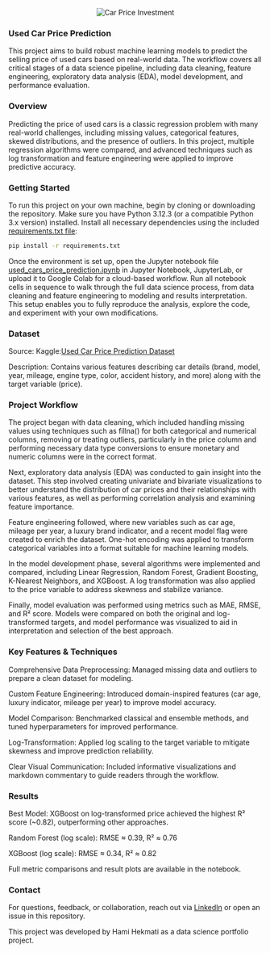 <p align="center">
  <img src="https://img.freepik.com/premium-vector/price-car-investment-isolated-concept-vector-flat-cartoon-graphic-design-illustration_133260-10335.jpg" alt="Car Price Investment">
</p>


### Used Car Price Prediction

This project aims to build robust machine learning models to predict the selling price of used cars based on real-world data. The workflow covers all critical stages of a data science pipeline, including data cleaning, feature engineering, exploratory data analysis (EDA), model development, and performance evaluation.

### Overview

Predicting the price of used cars is a classic regression problem with many real-world challenges, including missing values, categorical features, skewed distributions, and the presence of outliers. In this project, multiple regression algorithms were compared, and advanced techniques such as log transformation and feature engineering were applied to improve predictive accuracy.

### Getting Started
To run this project on your own machine, begin by cloning or downloading the repository. Make sure you have Python 3.12.3 (or a compatible Python 3.x version) installed. Install all necessary dependencies using the included [requirements.txt file](https://github.com/HamiHekmati/used-car-price-prediction/blob/main/requirements.txt):

```bash
pip install -r requirements.txt
 ```
Once the environment is set up, open the Jupyter notebook file [used_cars_price_prediction.ipynb](https://github.com/HamiHekmati/used-car-price-prediction/blob/main/used_cars_price_prediction.ipynb) in Jupyter Notebook, JupyterLab, or upload it to Google Colab for a cloud-based workflow. Run all notebook cells in sequence to walk through the full data science process, from data cleaning and feature engineering to modeling and results interpretation. This setup enables you to fully reproduce the analysis, explore the code, and experiment with your own modifications.

### Dataset

Source: Kaggle:[Used Car Price Prediction Dataset](https://www.kaggle.com/datasets/taeefnajib/used-car-price-prediction-dataset/data)

Description: Contains various features describing car details (brand, model, year, mileage, engine type, color, accident history, and more) along with the target variable (price).

### Project Workflow

The project began with data cleaning, which included handling missing values using techniques such as fillna() for both categorical and numerical columns, removing or treating outliers, particularly in the price column and performing necessary data type conversions to ensure monetary and numeric columns were in the correct format.

Next, exploratory data analysis (EDA) was conducted to gain insight into the dataset. This step involved creating univariate and bivariate visualizations to better understand the distribution of car prices and their relationships with various features, as well as performing correlation analysis and examining feature importance.

Feature engineering followed, where new variables such as car age, mileage per year, a luxury brand indicator, and a recent model flag were created to enrich the dataset. One-hot encoding was applied to transform categorical variables into a format suitable for machine learning models.

In the model development phase, several algorithms were implemented and compared, including Linear Regression, Random Forest, Gradient Boosting, K-Nearest Neighbors, and XGBoost. A log transformation was also applied to the price variable to address skewness and stabilize variance.

Finally, model evaluation was performed using metrics such as MAE, RMSE, and R² score. Models were compared on both the original and log-transformed targets, and model performance was visualized to aid in interpretation and selection of the best approach.

### Key Features & Techniques

Comprehensive Data Preprocessing:
Managed missing data and outliers to prepare a clean dataset for modeling.

Custom Feature Engineering:
Introduced domain-inspired features (car age, luxury indicator, mileage per year) to improve model accuracy.

Model Comparison:
Benchmarked classical and ensemble methods, and tuned hyperparameters for improved performance.

Log-Transformation:
Applied log scaling to the target variable to mitigate skewness and improve prediction reliability.

Clear Visual Communication:
Included informative visualizations and markdown commentary to guide readers through the workflow.

### Results

Best Model:
XGBoost on log-transformed price achieved the highest R² score (~0.82), outperforming other approaches.

Random Forest (log scale):
RMSE ≈ 0.39, R² ≈ 0.76

XGBoost (log scale):
RMSE ≈ 0.34, R² ≈ 0.82

Full metric comparisons and result plots are available in the notebook.


### Contact

For questions, feedback, or collaboration, reach out via [LinkedIn](https://www.linkedin.com/in/hami-hekmati-399932154/) or open an issue in this repository.

This project was developed by Hami Hekmati as a data science portfolio project.
